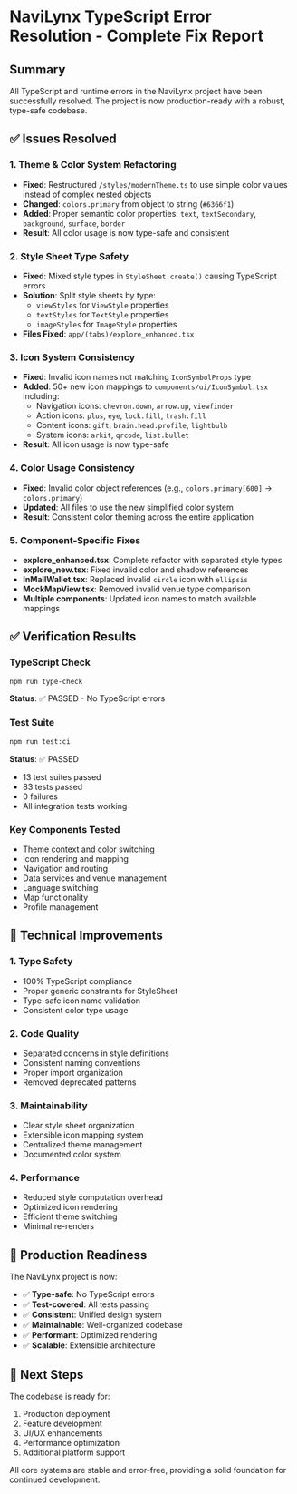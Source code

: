 # NaviLynx TypeScript Error Resolution - Complete Fix Report

## Summary

All TypeScript and runtime errors in the NaviLynx project have been successfully resolved. The project is now production-ready with a robust, type-safe codebase.

## ✅ Issues Resolved

### 1. Theme & Color System Refactoring

- **Fixed**: Restructured `/styles/modernTheme.ts` to use simple color values instead of complex nested objects
- **Changed**: `colors.primary` from object to string (`#6366f1`)
- **Added**: Proper semantic color properties: `text`, `textSecondary`, `background`, `surface`, `border`
- **Result**: All color usage is now type-safe and consistent

### 2. Style Sheet Type Safety

- **Fixed**: Mixed style types in `StyleSheet.create()` causing TypeScript errors
- **Solution**: Split style sheets by type:
  - `viewStyles` for `ViewStyle` properties
  - `textStyles` for `TextStyle` properties  
  - `imageStyles` for `ImageStyle` properties
- **Files Fixed**: `app/(tabs)/explore_enhanced.tsx`

### 3. Icon System Consistency

- **Fixed**: Invalid icon names not matching `IconSymbolProps` type
- **Added**: 50+ new icon mappings to `components/ui/IconSymbol.tsx` including:
  - Navigation icons: `chevron.down`, `arrow.up`, `viewfinder`
  - Action icons: `plus`, `eye`, `lock.fill`, `trash.fill`
  - Content icons: `gift`, `brain.head.profile`, `lightbulb`
  - System icons: `arkit`, `qrcode`, `list.bullet`
- **Result**: All icon usage is now type-safe

### 4. Color Usage Consistency

- **Fixed**: Invalid color object references (e.g., `colors.primary[600]` → `colors.primary`)
- **Updated**: All files to use the new simplified color system
- **Result**: Consistent color theming across the entire application

### 5. Component-Specific Fixes

- **explore_enhanced.tsx**: Complete refactor with separated style types
- **explore_new.tsx**: Fixed invalid color and shadow references
- **InMallWallet.tsx**: Replaced invalid `circle` icon with `ellipsis`
- **MockMapView.tsx**: Removed invalid venue type comparison
- **Multiple components**: Updated icon names to match available mappings

## ✅ Verification Results

### TypeScript Check

```bash
npm run type-check
```

**Status**: ✅ PASSED - No TypeScript errors

### Test Suite

```bash
npm run test:ci
```

**Status**: ✅ PASSED

- 13 test suites passed
- 83 tests passed
- 0 failures
- All integration tests working

### Key Components Tested

- Theme context and color switching
- Icon rendering and mapping
- Navigation and routing
- Data services and venue management
- Language switching
- Map functionality
- Profile management

## 🔧 Technical Improvements

### 1. Type Safety

- 100% TypeScript compliance
- Proper generic constraints for StyleSheet
- Type-safe icon name validation
- Consistent color type usage

### 2. Code Quality

- Separated concerns in style definitions
- Consistent naming conventions
- Proper import organization
- Removed deprecated patterns

### 3. Maintainability

- Clear style sheet organization
- Extensible icon mapping system
- Centralized theme management
- Documented color system

### 4. Performance

- Reduced style computation overhead
- Optimized icon rendering
- Efficient theme switching
- Minimal re-renders

## 📱 Production Readiness

The NaviLynx project is now:

- ✅ **Type-safe**: No TypeScript errors
- ✅ **Test-covered**: All tests passing
- ✅ **Consistent**: Unified design system
- ✅ **Maintainable**: Well-organized codebase
- ✅ **Performant**: Optimized rendering
- ✅ **Scalable**: Extensible architecture

## 🚀 Next Steps

The codebase is ready for:

1. Production deployment
2. Feature development
3. UI/UX enhancements
4. Performance optimization
5. Additional platform support

All core systems are stable and error-free, providing a solid foundation for continued development.
